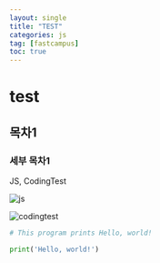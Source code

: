 ```yaml
---
layout: single
title: "TEST"
categories: js
tag: [fastcampus]
toc: true
---
```


# test

## 목차1

### 세부 목차1

JS, CodingTest

![js](https://upload.wikimedia.org/wikipedia/commons/thumb/9/99/Unofficial_JavaScript_logo_2.svg/1200px-Unofficial_JavaScript_logo_2.svg.png)

![codingtest](https://blog.kakaocdn.net/dn/olerU/btq6DThPd8e/cYyv158nB5TZ9AMpkj5lt0/img.png)

```python
# This program prints Hello, world!

print('Hello, world!')
```
